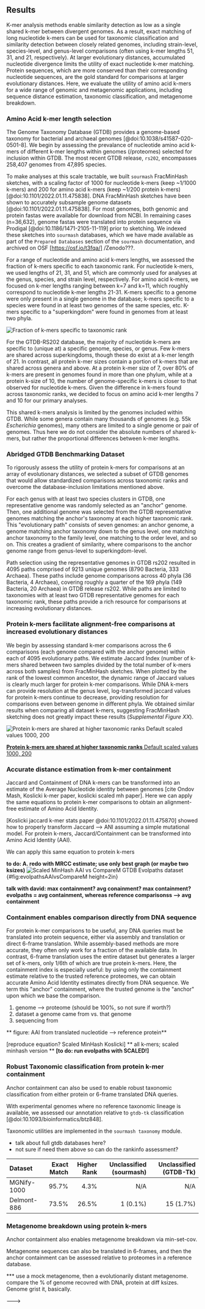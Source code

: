 ## Results


K-mer analysis methods enable similarity detection as low as a single shared k-mer between divergent genomes.
As a result, exact matching of long nucleotide k-mers can be used for taxonomic classification and similarity detection between closely related genomes, including strain-level, species-level, and genus-level comparisons (often using k-mer lengths 51, 31, and 21, respectively).
At larger evolutionary distances, accumulated nucleotide divergence limits the utility of exact nucleotide k-mer matching.
Protein sequences, which are more conserved than their corresponding nucleotide sequences, are the gold standard for comparisons at larger evolutionary distances.
Here, we evaluate the utility of amino acid k-mers for a wide range of genomic and metagenomic applications, including sequence distance estimation, taxonomic classification, and metagenome breakdown.

### Amino Acid k-mer length selection 

The Genome Taxonomy Database (GTDB) provides a genome-based taxonomy for bacterial and archaeal genomes [@doi:10.1038/s41587-020-0501-8]. 
We begin by assessing the prevalance of nucleotide amino acid k-mers of different k-mer lengths within genomes (/proteomes) selected for inclusion within GTDB.
The most recent GTDB release, `rs202`, encompasses 258,407 genomes from 47,895 species.

To make analyses at this scale tractable, we built `sourmash` FracMinHash sketches, with a scaling factor of 1000 for nucleotide k-mers (keep ~1/1000 k-mers) and 200 for amino acid k-mers (keep ~1/200 protein k-mers) [@doi:10.1101/2022.01.11.475838].
DNA FracMinHash sketches have been shown to accurately subsample genome datasets [@doi:10.1101/2022.01.11.475838].
For most genomes, both genomic and protein fastas were available for download from NCBI.
In remaining cases (n=36,632), genome fastas were translated into protein sequence via Prodigal [@doi:10.1186/1471-2105-11-119] prior to sketching.
We indexed these sketches into `sourmash` databases, which we have made available as part of the `Prepared Databases` section of the `sourmash` documentation, and archived on OSF [https://osf.io/t3fqa/] /Zenodo???.


For a range of nucleotide and amino acid k-mers lengths, we assessed the fraction of k-mers specific to each taxonomic rank.
For nucleotide k-mers, we used lengths of 21, 31, and 51, which are commonly used for analyses at the genus, species, and strain level, respectively. For amino acid k-mers, we focused on k-mer lengths ranging between k=7 and k=11, which roughly correspond to nucleotide k-mer lengths 21-31.
K-mers specific to a genome were only present in a single genome in the database; k-mers specific to a species were found in at least two genomes of the same species, etc. K-mers specific to a "superkingdom" were found in genomes from at least two phyla. 

![**Fraction of k-mers specific to taxonomic rank**](images/gtdb-rs202.lca_f_aggregated_kmers.png)

For the GTDB-RS202 database, the majority of nucleotide k-mers are specific to (unique at) a specific genome, species, or genus. Few k-mers are shared across superkingdoms, though these do exist at a k-mer length of 21.
In contrast, all protein k-mer sizes contain a portion of k-mers that are shared across genera and above.
At a protein k-mer size of 7, over 80% of k-mers are present in genomes found in more than one phylum, while at a protein k-size of 10, the number of genome-specific k-mers is closer to that observed for nucleotide k-mers.
Given the difference in k-mers found across taxonomic ranks, we decided to focus on amino acid k-mer lengths 7 and 10 for our primary analyses.

This shared k-mers analysis is limited by the genomes included within GTDB. While some genera contain many thousands of genomes (e.g. 55k _Escherichia_ genomes), many others are limited to a single genome or pair of genomes. Thus here we do not consider the absolute numbers of shared k-mers, but rather the proportional differences between k-mer lengths.

<!---
NOTE: worth looking at k=17 /51???.
--->

### Abridged GTDB Benchmarking Dataset

To rigorously assess the utility of protein k-mers for comparisons at an array of evolutionary distances, we selected a subset of GTDB genomes that would allow standardized comparisons across taxonomic ranks and overcome the database-inclusion limitations mentioned above.

For each genus with at least two species clusters in GTDB, one representative genome was randomly selected as an "anchor" genome.
Then, one additional genome was selected from the GTDB representative genomes matching the anchor's taxonomy at each higher taxonomic rank.
This "evolutionary path" consists of seven genomes: an anchor genome, a genome matching anchor taxonomy down to the genus level, one matching anchor taxonomy to the family level, one matching to the order level, and so on.
This creates a gradient of similarity, where comparisons to the anchor genome range from genus-level to superkingdom-level.

Path selection using the representative genomes in GTDB rs202 resulted in 4095 paths comprised of 9213 unique genomes (8790 Bacteria, 333 Archaea).
These paths include genome comparisons across 40 phyla (36 Bacteria, 4 Archaea), covering roughly a quarter of the 169 phyla (149 Bacteria, 20 Archaea) in GTDB release rs202.
While paths are limited to taxonomies with at least two GTDB representative genomes for each taxonomic rank, these paths provide a rich resource for comparisons at increasing evolutionary distances.


### Protein k-mers facilitate alignment-free comparisons at increased evolutionary distances



We begin by assessing standard k-mer comparisons across the 6 comparisons (each genome compared with the anchor genome) within each of 4095 evolutionary paths.
We estimate Jaccard Index (number of k-mers shared between two samples divided by the total number of k-mers across both samples) from FracMinHash sketches.
When plotted by the rank of the lowest common ancestor, the dynamic range of Jaccard values is clearly much larger for protein k-mer comparisons. 
While DNA k-mers can provide resolution at the genus level, log-transformed jaccard values for protein k-mers continue to decrease, providing resolution for comparisons even between genome in different phyla. We obtained similar results when comparing all dataset k-mers, suggesting FracMinHash sketching does not greatly impact these results (_Supplemental Figure XX_).

![**Protein k-mers are shared at higher taxonomic ranks** Default scaled values 1000, 200](images/gtdb-rs202.evolpaths.alphacompare.jaccard.logscale.boxenplot.png)

[**Protein k-mers are shared at higher taxonomic ranks** Default scaled values 1000, 200](images/gtdb-rs202.evolpaths.alphacompare.saccard.logscale.boxenplot.png)

### Accurate distance estimation from k-mer containment




Jaccard and Containment of DNA k-mers can be transformed into an estimate of the Average Nucleotide identity between genomes [cite Ondov Mash, Koslicki k-mer paper, koslicki scaled mh paper]. Here we can apply the same equations to protein k-mer comparisons to obtain an alignment-free estimate of Amino Acid Identity.

[Koslicki jaccard k-mer stats paper @doi:10.1101/2022.01.11.475870] showed how to properly transform Jaccard --> ANI assuming a simple mutational model. For protein k-mers, Jaccard/Containment can be transformed into Amino Acid Identity (AAI).

We can apply this same equation to protein k-mers 

**__to do: A. redo with MRCC estimate; use only best graph (or maybe two ksizes)__**
![**Scaled MinHash AAI vs CompareM**
GTDB Evolpaths dataset](images/gtdb95-evolpaths.AAI-concordance.png){#fig:evolpathsAAIvsCompareM height=2in}

**talk with david: max containment? avg conainment? max containment? evolpaths = avg containment, whereas reference comparisonss --> avg containment**


### **Containment** enables comparison directly from DNA sequence

For protein k-mer comparisons to be useful, any DNA queries must be translated into protein sequence, either via assembly and translation or direct 6-frame translation. While assembly-based methods are more accurate, they often only work for a fraction of the available data. In contrast, 6-frame translation uses the entire dataset but generates a larger set of k-mers, only 1/6th of which are true protein k-mers. Here, the containment index is especially useful: by using only the containment estimate relative to the trusted reference proteomes, we can obtain accurate Amino Acid Identity estimates directly from DNA sequence. We term this "anchor" containment, where the trusted genome is the "anchor" upon which we base the comparison.

1. genome --> proteome (should be 100%, so not sure if worth?)
2. dataset a genome came from vs. that genome
3. sequencing from 

** figure: AAI from translated nucleotide --> reference protein**

<!---

The containment index enables accurate sequence distance estimation between datasets of different sizes, which here provides an added benefit: given a set of trusted proteins (e.g. known proteome), 6-frame translation of DNA query sequences can be used for accurate distance estimation compared with the known/trusted proteome. 

Unlike Jaccard comparisons, which estimate the similarity between sets, containment estimates are relative to each individual set. 
When one set is highly trusted, such as a reference genome or proteome, the containment relative to that set may be most informative.
In these cases, we can consider the trusted genome as an "anchor" upon which we are basing our comparison, and the containment relative to this set as "anchor containment."

This property enables containment comparisons to provide more informative comparisons between sets of different sizes. In cases where one set is more highly trusted to contain accurate k-mers, the containment relative to that set can be more informative. 

This provides some advantages: in cases where one set is more highly trusted to contain accurate k-mers, the containment relative to that set will provide a better estimate than the 
--->

[reproduce equation? Scaled MinHash Koslicki]
** all k-mers; scaled minhash version **
**[to do: run evolpaths with SCALED!]**



### Robust Taxonomic classification from protein k-mer containment

Anchor containment can also be used to enable robust taxonomic classification from either protein or 6-frame translated DNA queries. 

With experimental genomes where no reference taxonomic lineage is available, we assessed our annotation relative to `gtdb-tk` classification [@doi:10.1093/bioinformatics/btz848].

Taxonomic utilities are implemented in the `sourmash taxonomy` module.

* talk about full gtdb databases here?
* not sure if need them above so can do the rankinfo assessment?

<!---
THIS USES BOTH THE 6-FRAME translation and sourmash tax!!! containment important, etc. I think this is the way to go.
--->
| Dataset  | Exact Match | Higher Rank| Unclassified (sourmash) | Unclassified (GTDB-Tk) |
|:-----------|------:|-------:|----------:|----------:|
| MGNify-1000| 95.7% | 4.3%   | N/A  | N/A |
| Delmont-886    | 73.5% | 26.5%  | 1 (0.1%) | 15 (1.7%) |


### Metagenome breakdown using protein k-mers

Anchor containment also enables metagenome breakdown via min-set-cov.

Metagenome sequences can also be translated in 6-frames, and then the anchor containment can be assessed relative to proteomes in a reference database.

*** use a mock metagenome, then a evolutionarily distant metagenome. compare the % of genome recovred with DNA, protein at diff ksizes. Genome grist it, basically.





<!---
GTDB rankinfo: 

  - xx% of DNA k-mers (k=21) are shared within-species
  - yy% of protein k-mers are shared within-species
  - zz% of DNA k-mers are shared within-genus ... etc 


Percent/Number of shared k-mers between members of same species/genus?







<!--compare heatmap w/ max containment for subset of gtdb data?-->
<!---
For , e.g. Pseudomonas, XX% of k-mers are 	shared within the chosen/published genomes within species. For all published genomes within the genus, a median of xx% of k-mers are shared between genomes of one species and genomes of the a different species in the same genus.


== median or mean containment at rank?
containent = % of a genome's k-mers that are shared
-- do using ALL of gtdb, BUT, start with just a single set of genomes.. e.g. Pseudomonas? == similar to "shared k-mers" paper [@doi:10.24072/pci.genomics.100001]

![**Protein k-mer containment facilitates genus-level comparisons**
10k pseudomonas genome sequences, median containment at each alphabet](images/pseudomonas_jaccard_vs_containment_prot10.png){#fig:evolpathsContain}



--->




<!---
** gtdb evolpaths (all k-mers)**
As the number of genomes per taxon varies widely across GTDB, comparisons across the entire GTDB database may be impacted by the particular genomes included in the database.
To minimize any database biases, we developed a randomized subset of the GTDB database to assess the utility of protein k-mers across a wide range of evolutionary distances.

[GTDB] This database provides a wide array of genomes for assessing the utility of protein k-mers for bacterial and archaeal similarity estimation and taxonomic classification.

_OR SPECIES VERSION:
This "evolutionary path" consists of eight genomes: an anchor genome, a genome matching anchor taxonomy down to the species level, one matching anchor taxonomy to the genus level, one matching to the family level, and so on.
This creates a gradient of similarity, where comparisons to the anchor genome range from species-level to superkingdom-level._
--->










<!---
### Lost Bits


Long dna k-mers ~~ short protein k-mers

while shorter dna k-mers might be shared across more sequence, you increase the risk for result in"shared, non-homologous k-mers" (k-mer homoplasy). A protein k-mer of length `10` coverse 30 base pairs in nuof nucleotide sequence 
Long nucleotide k-mers have already been shown to be useful for comparing genomes within the same genus or species.
For all DNA k-mer sizes, the majority of k-mers are present in only a single species, with only a few k-mers shared across genera.
Only at a dna k-mer size of 21 are a significant fraction of k-mers present in genomes shared across different families or even phyla.


### Phylogenetic Reconstruction from k-mer Amino Acid identity
NO, just leave this out

![**K-mer Based Sequence Identity by Lowest Common Taxon**
GTDB Evolpaths dataset](images/anchor-mcANI-AAI.boxen.protnucl.png){#fig:evolpathsANIAAI}

<!---
**For Evolpaths: WHY no multi-species representatives?**
![**More protein k-mers are shared at genus level** CAPTION](images/pseudomonas_jaccard_vs_containment_prot10.png)

![**Protein k-mers are shared at higher taxonomic ranks** CAPTION](images/anchor-containment.nucl-prot.png)
--->
--->

